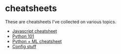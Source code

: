 # cheatsheets
These are cheatsheets I've collected on various topics.

* [Javascript cheatsheet](js_cheatsheet.md)
* [Python 101](python.md)
* [Python + ML cheatsheet](python_ml_cheatsheet.md)
* [Config stuff](config.md)
